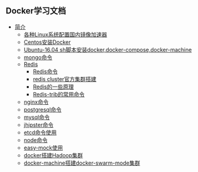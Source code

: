 ## Docker学习文档

* [简介]()
    * [各种Linux系统配置国内镜像加速器](https://t.goodrain.com/t/topic/236)
    * [Centos安装Docker](docker,compose,swarm的安装/安装/Centos7-install.md)
    * [Ubuntu-16.04 sh脚本安装docker,docker-compose,docker-machine](docker,compose,swarm的安装/安装/Ubuntu-16.04-install.md)
    * [mongo命令](DB/NOSQL/mongo/mongo命令.md)
    * [Redis]()
        * [Redis命令](DB/NOSQL/redis/Redis命令.md)
        * [redis cluster官方集群搭建](DB/NOSQL/redis/Redis-cluster集群搭建.md)
        * [Redis的一些原理](DB/NOSQL/redis/Redis的一些原理.md)
        * [Redis-trib的常用命令](DB/NOSQL/redis/Redis-trib的常用命令.md)
    * [nginx命令](service/nginx/nginx.md)
    * [postgresql命令](DB/SQL/postgresql命令.md)
    * [mysql命令](DB/SQL/mysql命令.md)
    * [jhipster命令](service/jhipster/jhipster命令.md)
    * [etcd命令使用](soft/etcd/etcd命令.md)
    * [node命令](service/node/node命令.md)
    * [easy-mock使用](soft/easy-mock/easy-mock使用.md)
    * [docker搭建Hadoop集群](big-data/hadoop/Hadoop搭建.md)
    * [docker-machine搭建docker-swarm-mode集群](docker,compose,swarm的安装/docker-swarm集群搭建/cluster/docker-machine搭建cluster集群.md)